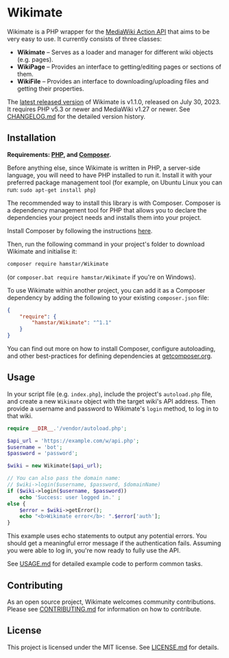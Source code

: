 # Wikimate

Wikimate is a PHP wrapper for the
[MediaWiki Action API](https://www.mediawiki.org/wiki/Special:MyLanguage/API:Main_page)
that aims to be very easy to use.
It currently consists of three classes:

- **Wikimate** – Serves as a loader and manager for different wiki objects (e.g. pages).
- **WikiPage** – Provides an interface to getting/editing pages or sections of them.
- **WikiFile** – Provides an interface to downloading/uploading files and getting their properties.

The [latest released version](https://github.com/hamstar/Wikimate/releases) of Wikimate
is v1.1.0, released on July 30, 2023.
It requires PHP v5.3 or newer and MediaWiki v1.27 or newer.
See [CHANGELOG.md](CHANGELOG.md) for the detailed version history.

## Installation

**Requirements: [PHP](https://php.net), and [Composer](https://getcomposer.org).**

Before anything else, since Wikimate is written in PHP, a server-side language,
you will need to have PHP installed to run it.
Install it with your preferred package management tool
(for example, on Ubuntu Linux you can run: `sudo apt-get install php`)

The recommended way to install this library is with Composer.
Composer is a dependency management tool for PHP
that allows you to declare the dependencies your project needs
and installs them into your project.

Install Composer by following the instructions [here](https://getcomposer.org/doc/00-intro.md).

Then, run the following command in your project's folder
to download Wikimate and initialise it:

```sh
composer require hamstar/Wikimate
```

(or `composer.bat require hamstar/Wikimate` if you're on Windows).

To use Wikimate within another project, you can add it as a Composer dependency
by adding the following to your existing `composer.json` file:

```json
{
    "require": {
        "hamstar/Wikimate": "^1.1"
    }
}
```

You can find out more on how to install Composer,
configure autoloading, and other best-practices for defining dependencies
at [getcomposer.org](https://getcomposer.org).

## Usage

In your script file (e.g. `index.php`), include the project's `autoload.php` file,
and create a new `Wikimate` object with the target wiki's API address.
Then provide a username and password to Wikimate's `login` method,
to log in to that wiki.

```php
require __DIR__.'/vendor/autoload.php';

$api_url = 'https://example.com/w/api.php';
$username = 'bot';
$password = 'password';

$wiki = new Wikimate($api_url);

// You can also pass the domain name:
// $wiki->login($username, $password, $domainName)
if ($wiki->login($username, $password))
	echo 'Success: user logged in.' ;
else {
	$error = $wiki->getError();
	echo "<b>Wikimate error</b>: ".$error['auth'];
}
```

This example uses echo statements to output any potential errors.
You should get a meaningful error message if the authentication fails.
Assuming you were able to log in, you're now ready to fully use the API.

See [USAGE.md](USAGE.md) for detailed example code to perform common tasks.

## Contributing

As an open source project, Wikimate welcomes community contributions.
Please see [CONTRIBUTING.md](CONTRIBUTING.md) for information on how to contribute.

## License

This project is licensed under the MIT license.
See [LICENSE.md](LICENSE.md) for details.
